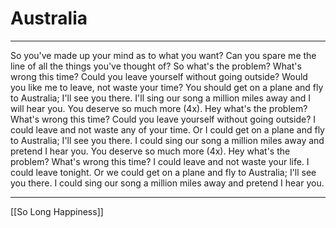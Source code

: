# Australia

---

So you've made up your mind as to what you want? 
Can you spare me the line of all the things you've thought of? 
So what's the problem? What's wrong this time? 
Could you leave yourself without going outside? 
Would you like me to leave, not waste your time? 
You should get on a plane and fly to Australia; 
I'll see you there. I'll sing our song a million miles away 
and I will hear you. 
You deserve so much more (4x). 
Hey what's the problem? What's wrong this time? 
Could you leave yourself without going outside? 
I could leave and not waste any of your time. 
Or I could get on a plane and fly to Australia; 
I'll see you there. I could sing our song a million miles away 
and pretend I hear you. 
You deserve so much more (4x). 
Hey what's the problem? What's wrong this time? 
I could leave and not waste your life. I could leave tonight. 
Or we could get on a plane and fly to Australia; 
I'll see you there. I could sing our song a million miles away and pretend I hear you.

---

[[So Long Happiness]]
